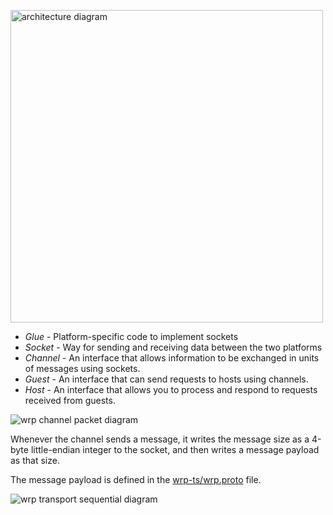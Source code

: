 <img
  width="500"
  alt="architecture diagram"
  src="https://kroki.io/pikchr/svg/eNq9kj9vwjAQxXd_ipMnUIsFVCwwdqCdOrRbYTDJQawGO7INycfvOf6jtN27RPa9F9_vnr1vb7iFTwbwgYPfAr9QgdP21bgtnMwAXBnHd3A1d4RNN5A0VqWurVE13-WCOlt5RQ698g0IDdIHO5ywNX04Tbi_h3TSovYceK90bfrQ1xMGcCEE-oqzIwu-A9V7VdO5e6ITcfkAq2UXtQbVpfFRTOuJKpNSUSu0jD03Umts49TvpvpCH9cAvIoaH3cjohsNoXBM1IdRjBDx90L0lHsWpmQoVBOHLGoiOxZUBwuYLR9htSb7nLFWaYSzNdefMiU5B8pNk7EbdixmF24QOmvuqkYHmV9aS_fgDaTxReqtGdvf0Pm3u6RIDH0ncWdvSXz9K_JsKPNtsiE-gzhZmCs5yTJbhBAifUYOBHwcP7OIPljXo3NJEbyYf2WMiIsJY2MSYiYRGK6hEH4DBOwAoA==">

- _Glue_ - Platform-specific code to implement sockets
- _Socket_ - Way for sending and receiving data between the two platforms
- _Channel_ - An interface that allows information to be exchanged in units of
  messages using sockets.
- _Guest_ - An interface that can send requests to hosts using channels.
- _Host_ - An interface that allows you to process and respond to requests
  received from guests.

<img
  alt="wrp channel packet diagram"
  src="https://kroki.io/packetdiag/svg/eNorSEzOTi1JyUxMV6jmUlBIzs8pz0wpyVCwVTA2sAYK5OWnpMZnpGamZ5QAxSzAYga6xlYKSr6pxcWJ6amGMXnBmVWpMXkaqXrpegqmmkogJSa6FihKAhIrc_ITU5SAUpa6hkYIOSNU7YYGEP2GxrpGyKoUkAwwAspZWino6elx1XIBAC0FNYs=">

Whenever the channel sends a message, it writes the message size as a 4-byte
little-endian integer to the socket, and then writes a message payload as that
size.

The message payload is defined in the [wrp-ts/wrp.proto](https://github.com/pbkit/wrp-ts/blob/main/src/wrp.proto) file.

<img
  alt="wrp transport sequential diagram"
  src="https://kroki.io/mermaid/svg/eNp1j7EOgjAQhnee4nblBRycjNTFGBmcT7jIJbWtvUKiT-8BJhDFpU37ff3_q9CjJVfRjvEW8Z4BBIyJKw7oEhhAgUsMxkv6QsUHFS0NzOTbbbGB3jw4ToyWX6T3R58IfEcRzBpUKMnVgB2yxasluFNqfC0qWu-DbgCFJq3MBobkMz3KpLUDMflUciaZgA4Gsf-JjOdZ2pio72aJJ3xaj_WH60DZsrdnx9Jkc2lskuCd0FLV14j_mgYtn7yfJl3fJId4Cg==">
